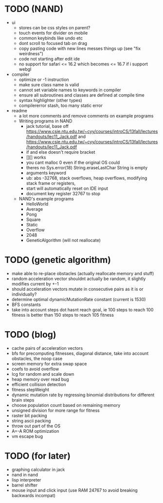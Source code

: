 # TODO (NAND)
* ui
  * stores can be css styles on parent?
  * touch events for divider on mobile
  * common keybinds like undo etc
  * dont scroll to focused tab on drag
  * copy pasting code with new lines messes things up (see "fix weirdness")
  * code not starting after edit ide
  * no support for safari <= 16.2 which becomes <= 16.7 if i support webgl
* compiler
  * optimize or -1 instruction
  * make sure class name is valid
  * cannot set variable names to keywords in compiler
  * ensure all subroutines and classes are defined at compile time
  * syntax highlighter (other types)
  * compilererror stash, too many static error
* readme
  * a lot more comments and remove comments on example programs
  * Writing programs in NAND
    * jack tutorial, base off https://www.csie.ntu.edu.tw/~cyy/courses/introCS/13fall/lectures/handouts/lec11_Jack.pdf and https://www.csie.ntu.edu.tw/~cyy/courses/introCS/13fall/lectures/handouts/lec11_Jack.pdf
    * if and else doesn't require bracket
    * [][] works
    * you cant malloc 0 even if the original OS could
    * theres no Sys.error(18) String.eraseLastChar String is empty
    * arguments keyword
    * ub: abs -32768, stack overflows, heap overflows, modifying stack frame or registers,
    * start will automatically reset on IDE input
    * document key register 32767 to stop
  * NAND's example programs
    * HelloWorld
    * Average
    * Pong
    * Square
    * Static
    * Overflow
    * 2048
    * GeneticAlgorithm (will not reallocate)

# TODO (genetic algorithm)
* make able to re-place obstacles (actually reallocate memory and stuff)
* random acceleration vector shouldnt actually be random, it slightly modifies current by +-1
* should acceleration vectors mutate in consecutive pairs as it is or individually?
* determine optimal dynamicMutationRate constant (current is 1530)
* BFS constants
* take into account steps dot hasnt reach goal, ie 100 steps to reach 100 fitness is better than 150 steps to reach 105 fitness

# TODO (blog)
* cache pairs of acceleration vectors
* bfs for precomputing fitnesses, diagonal distance, take into account obstacles, the noop case
* screen memory for extra swap space
* coefs to avoid overflow
* lcg for random and scale down
* heap memory over read bug
* efficient collision detection
* fitness stepWeight
* dynamic mutation rate by regressing binomial distributions for different brain steps
* choose population count based on remaining memory
* unsigned division for more range for fitness
* raster bit packing
* string ascii packing
* throw out part of the OS
* A=-A ROM optimization
* vm escape bug

# TODO (for later)
* graphing calculator in jack
* nand in nand
* lisp interpreter
* barrel shifter
* mouse input and click input (use RAM 24767 to avoid breaking backwards incompat)
